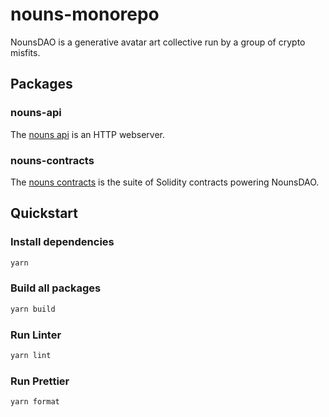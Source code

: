 # nouns-monorepo

NounsDAO is a generative avatar art collective run by a group of crypto misfits.

## Packages

### nouns-api

The [nouns api](packages/nouns-api) is an HTTP webserver.

### nouns-contracts

The [nouns contracts](packages/nouns-contracts) is the suite of Solidity contracts powering NounsDAO.

## Quickstart

### Install dependencies

```sh
yarn
```

### Build all packages

```sh
yarn build
```

### Run Linter

```sh
yarn lint
```

### Run Prettier

```sh
yarn format
```
